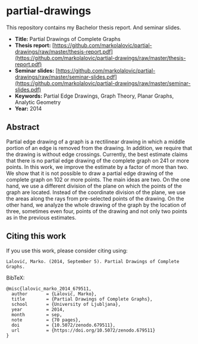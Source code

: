 # partial-drawings
This repository contains my Bachelor thesis report. And seminar slides.

* **Title:** Partial Drawings of Complete Graphs
* **Thesis report:** [https://github.com/markolalovic/partial-drawings/raw/master/thesis-report.pdf](https://github.com/markolalovic/partial-drawings/raw/master/thesis-report.pdf)
* **Seminar slides:** [https://github.com/markolalovic/partial-drawings/raw/master/seminar-slides.pdf](https://github.com/markolalovic/partial-drawings/raw/master/seminar-slides.pdf)
* **Keywords:** Partial Edge Drawings, Graph Theory, Planar Graphs, Analytic Geometry
* **Year:** 2014

## Abstract
Partial edge drawing of a graph is a rectilinear drawing in which a middle portion of an edge is removed from the drawing. In addition, we require that the drawing is without edge crossings. Currently, the best estimate claims that there is no partial edge drawing of the complete graph on 241 or more points. In this work, we improve the estimate by a factor of more than two. We show that it is not possible to draw a partial edge drawing of the complete graph on 102 or more points. The main ideas are two. On the one hand, we use a different division of the plane on which the points of the graph are located. Instead of the coordinate division of the plane, we use the areas along the rays from pre-selected points of the drawing. On the other hand, we analyze the whole drawing of the graph by the location of three, sometimes even four, points of the drawing and not only two points as in the previous estimates.

## Citing this work
If you use this work, please consider citing using:
```
Lalović, Marko. (2014, September 5). Partial Drawings of Complete Graphs.
```

BibTeX:
```
@misc{lalovic_marko_2014_679511,
  author       = {Lalović, Marko},
  title        = {Partial Drawings of Complete Graphs},
  school       = {University of Ljubljana},
  year         = 2014,
  month        = sep,
  note         = {70 pages},
  doi          = {10.5072/zenodo.679511},
  url          = {https://doi.org/10.5072/zenodo.679511}
}
```

